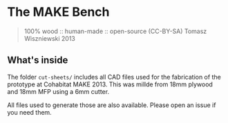 The MAKE Bench
==========
> 100% wood :: human-made :: open-source
> (CC-BY-SA) Tomasz Wiszniewski 2013

What's inside
-------------

The folder `cut-sheets/` includes all CAD files used for the fabrication of the prototype at Cohabitat MAKE 2013. This was millde from 18mm plywood and 18mm MFP using a 6mm cutter.

All files used to generate those are also available. Please open an issue if you need them.
